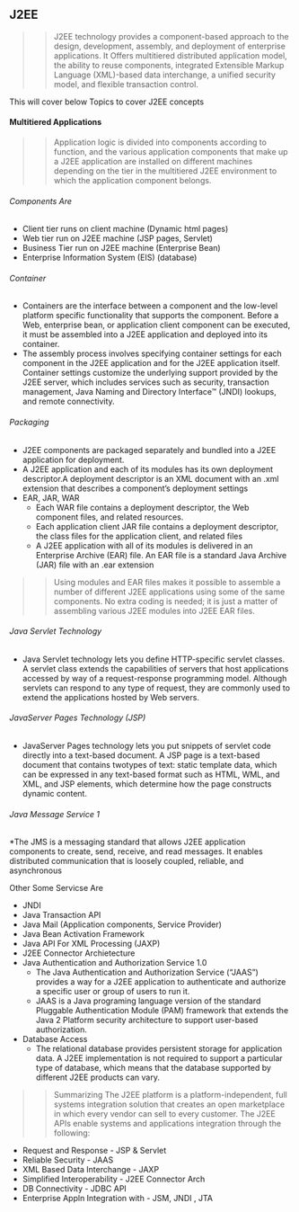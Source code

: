 ## J2EE
>> J2EE  technology provides a component-based approach to the design, development, assembly, and deployment of enterprise applications.
It Offers multitiered distributed application model, the ability to reuse components,  integrated Extensible Markup Language (XML)-based data interchange, a unified security model, and flexible transaction control.

This will cover below Topics to cover J2EE concepts

#### Multitiered Applications
>>  Application logic is divided into components according to function, and the various application components that make up a J2EE application are installed on different machines depending on the tier in the multitiered J2EE environment to which the application component belongs.

###### Components Are
* Client tier runs on client machine (Dynamic html pages)
* Web tier run on J2EE machine (JSP pages, Servlet)
* Business Tier run on J2EE machine (Enterprise Bean)
* Enterprise Information System (EIS)  (database)
###### Container
* Containers are the interface between a component and the low-level platform specific functionality that supports the component. Before a Web, enterprise bean, or application client component can be executed, it must be assembled into a J2EE application and deployed into its container.
* The assembly process involves specifying container settings for each component in the J2EE application and for the J2EE application itself. Container settings customize the underlying support provided by the J2EE server, which includes services such as security, transaction management, Java Naming and Directory Interface™ (JNDI) lookups, and remote connectivity.
###### Packaging
* J2EE components are packaged separately and bundled into a J2EE application for deployment.
* A J2EE application and each of its modules has its own deployment descriptor.A deployment descriptor is an XML document with an .xml extension that describes a component’s deployment settings
* EAR, JAR, WAR
   * Each WAR file contains a deployment descriptor, the Web component files, and related resources.
   * Each application client JAR file contains a deployment descriptor, the class files for the application client, and related files
   * A J2EE application with all of its modules is delivered in an Enterprise Archive (EAR) file. An EAR file is a standard Java Archive (JAR) file with an .ear extension
 >> Using modules and EAR files makes it possible to assemble a number of different J2EE applications using some of the same components. No extra coding is needed; it is just a matter of assembling various J2EE modules into J2EE EAR files.

###### Java Servlet Technology
* Java Servlet technology lets you define HTTP-specific servlet classes. A servlet class extends the capabilities of servers that host applications accessed by way of a request-response programming model. Although servlets can respond to any type of request, they are commonly used to extend the applications hosted by Web servers.

###### JavaServer Pages Technology (JSP)
* JavaServer Pages technology lets you put snippets of servlet code directly into a text-based document. A JSP page is a text-based document that contains twotypes of text: static template data, which can be expressed in any text-based format such as HTML, WML, and XML, and JSP elements, which determine how the page constructs dynamic content.

###### Java Message Service 1
*The JMS is a messaging standard that allows J2EE application components to create, send, receive, and read messages. It enables distributed communication that is loosely coupled, reliable, and asynchronous

Other Some Servicse Are
* JNDI
* Java Transaction API
* Java Mail (Application components, Service Provider)
* Java Bean Activation Framework
* Java API For XML Processing (JAXP)
* J2EE Connector Archietecture
* Java Authentication and Authorization Service 1.0
   * The Java Authentication and Authorization Service (“JAAS”) provides a way for a J2EE application to authenticate and authorize a specific user or group of users to run it.
   * JAAS is a Java programing language version of the standard Pluggable Authentication Module (PAM) framework that extends the Java 2 Platform security architecture to support user-based authorization.
* Database Access
  * The relational database provides persistent storage for application data. A J2EE implementation is not required to support a particular type of database, which means that the database supported by different J2EE products can vary.

>> Summarizing
The J2EE platform is a platform-independent, full systems integration solution that creates an open marketplace in which every vendor can sell to every customer.
The J2EE APIs enable systems and applications integration through the following:
* Request and Response  - JSP & Servlet
* Reliable Security - JAAS
* XML Based Data Interchange - JAXP
* Simplified Interoperability - J2EE Connector Arch
* DB Connectivity - JDBC API
* Enterprise Appln Integration with  - JSM, JNDI , JTA
